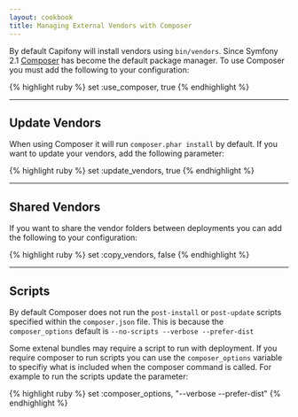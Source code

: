 ```yaml
---
layout: cookbook
title: Managing External Vendors with Composer
---
```


By default Capifony will install vendors using `bin/vendors`. Since Symfony 2.1
[Composer](http://getcomposer.org) has become the default package manager. To
use Composer you must add the following to your configuration:

{% highlight ruby %}
set :use_composer, true
{% endhighlight %}

<hr />

## Update Vendors

When using Composer it will run `composer.phar install` by default. If you want
to update your vendors, add the following parameter:

{% highlight ruby %}
set :update_vendors, true
{% endhighlight %}

<hr />

## Shared Vendors

If you want to share the vendor folders between deployments you can add the following
to your configuration:

{% highlight ruby %}
set :copy_vendors, false
{% endhighlight %}

<hr />

## Scripts

By default Composer does not run the `post-install` or `post-update` scripts 
specified within the `composer.json` file. This is because the `composer_options`
default is `--no-scripts --verbose --prefer-dist`

Some extenal bundles may require a script to run with deployment. If you require
composer to run scripts you can use the `composer_options` variable to specifiy
what is included when the composer command is called. For example to run the scripts
update the parameter:

{% highlight ruby %}
set :composer_options,  "--verbose --prefer-dist"
{% endhighlight %}
